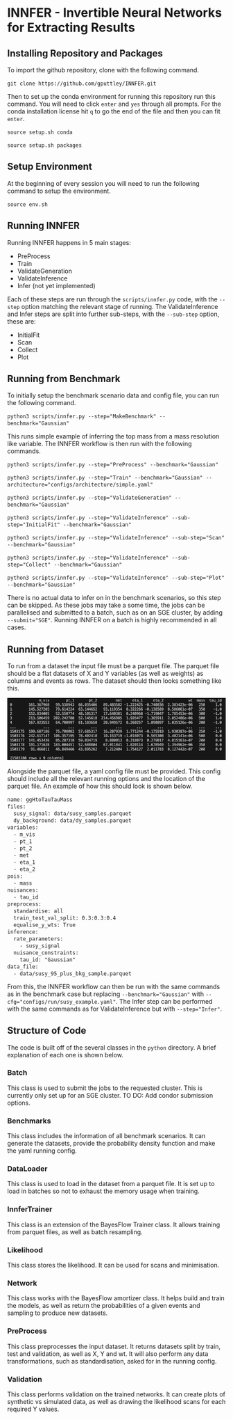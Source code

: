 # INNFER - Invertible Neural Networks for Extracting Results

## Installing Repository and Packages

To import the github repository, clone with the following command.
```
git clone https://github.com/gputtley/INNFER.git
```

Then to set up the conda environment for running this repository run this command. You will need to click `enter` and `yes` through all prompts. For the conda installation license hit `q` to go the end of the file and then you can fit `enter`. 
```
source setup.sh conda
```
```
source setup.sh packages
```

## Setup Environment

At the beginning of every session you will need to run the following command to setup the environment.
```
source env.sh
```

## Running INNFER

Running INNFER happens in 5 main stages:
* PreProcess
* Train
* ValidateGeneration
* ValidateInference
* Infer (not yet implemented)

Each of these steps are run through the `scripts/innfer.py` code, with the `--step` option matching the relevant stage of running. The ValidateInference and Infer steps are split into further sub-steps, with the `--sub-step` option, these are:
* InitialFit
* Scan
* Collect
* Plot

## Running from Benchmark

To initially setup the benchmark scenario data and config file, you can run the following command.
```
python3 scripts/innfer.py --step="MakeBenchmark" --benchmark="Gaussian"
```
This runs simple example of inferring the top mass from a mass resolution like variable. The INNFER workflow is then run with the following commands.
```
python3 scripts/innfer.py --step="PreProcess" --benchmark="Gaussian"
```
```
python3 scripts/innfer.py --step="Train" --benchmark="Gaussian" --architecture="configs/architecture/simple.yaml"
```
```
python3 scripts/innfer.py --step="ValidateGeneration" --benchmark="Gaussian"
```
```
python3 scripts/innfer.py --step="ValidateInference" --sub-step="InitialFit" --benchmark="Gaussian"
```
```
python3 scripts/innfer.py --step="ValidateInference" --sub-step="Scan" --benchmark="Gaussian"
```
```
python3 scripts/innfer.py --step="ValidateInference" --sub-step="Collect" --benchmark="Gaussian"
```
```
python3 scripts/innfer.py --step="ValidateInference" --sub-step="Plot" --benchmark="Gaussian"
```
There is no actual data to infer on in the benchmark scenarios, so this step can be skipped. As these jobs may take a some time, the jobs can be parallelised and submitted to a batch, such as on an SGE cluster, by adding `--submit="SGE"`. Running INNFER on a batch is highly recommended in all cases.

## Running from Dataset

To run from a dataset the input file must be a parquet file. The parquet file should be a flat datasets of X and Y variables (as well as weights) as columns and events as rows. The dataset should then looks something like this.

![Data example](data/data_example.png)

Alongside the parquet file, a yaml config file must be provided. This config should include all the relevant running options and the location of the parquet file. An example of how this should look is shown below.

```
name: ggHtoTauTauMass
files:
  susy_signal: data/susy_samples.parquet
  dy_background: data/dy_samples.parquet  
variables:
  - m_vis
  - pt_1
  - pt_2
  - met
  - eta_1
  - eta_2
pois:
  - mass
nuisances:
  - tau_id
preprocess:
  standardise: all
  train_test_val_split: 0.3:0.3:0.4
  equalise_y_wts: True
inference:
  rate_parameters:
    - susy_signal
  nuisance_constraints:
    tau_id: "Gaussian"
data_file:
  - data/susy_95_plus_bkg_sample.parquet
```

From this, the INNFER workflow can then be run with the same commands as in the benchmark case but
replacing `--benchmark="Gaussian"` with `--cfg="configs/run/susy_example.yaml"`. The Infer step can be performed with
the same commands as for ValidateInference but with `--step="Infer"`.

## Structure of Code

The code is built off of the several classes in the `python` directory. A brief explanation of each one is shown below.

### Batch
This class is used to submit the jobs to the requested cluster. This is currently only set up for an SGE cluster. TO DO: Add condor submission options.

### Benchmarks
This class includes the information of all benchmark scenarios. It can generate the datasets, provide the probability density function and make the yaml running config.

### DataLoader
This class is used to load in the dataset from a parquet file. It is set up to load in batches so not to exhaust the memory usage when training.

### InnferTrainer
This class is an extension of the BayesFlow Trainer class. It allows training from parquet files, as well as batch resampling.

### Likelihood
This class stores the likelihood. It can be used for scans and minimisation.

### Network
This class works with the BayesFlow amortizer class. It helps build and train the models, as well as return the probabilities of a given events and sampling to produce new datasets.

### PreProcess
This class preprocesses the input dataset. It returns datasets split by train, test and validation, as well as X, Y and wt. It will also perform any data transformations, such as standardisation, asked for in the running config.

### Validation
This class performs validation on the trained networks. It can create plots of synthetic vs simulated data, as well as drawing the likelihood scans for each required Y values.